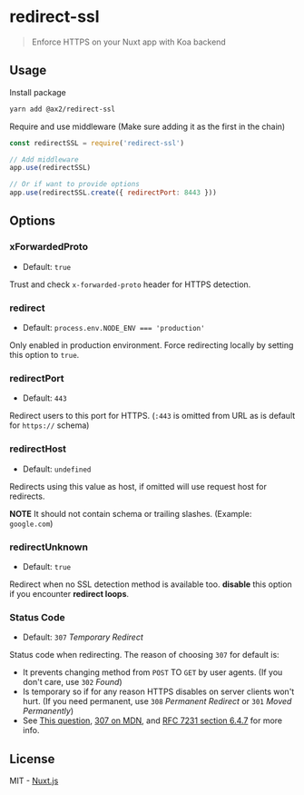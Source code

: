 # redirect-ssl

> Enforce HTTPS on your Nuxt app with Koa backend

## Usage

Install package

```bash
yarn add @ax2/redirect-ssl
```

Require and use middleware (Make sure adding it as the first in the chain)

```js
const redirectSSL = require('redirect-ssl')

// Add middleware
app.use(redirectSSL)

// Or if want to provide options
app.use(redirectSSL.create({ redirectPort: 8443 }))
```

## Options

### xForwardedProto
- Default: `true`

Trust and check `x-forwarded-proto` header for HTTPS detection.

### redirect
- Default: `process.env.NODE_ENV === 'production'`

Only enabled in production environment. Force redirecting locally by setting this option to `true`.

### redirectPort
- Default: `443`

Redirect users to this port for HTTPS. (`:443` is omitted from URL as is default for `https://` schema)

### redirectHost
- Default: `undefined`

Redirects using this value as host, if omitted will use request host for redirects.

**NOTE** It should not contain schema or trailing slashes. (Example: `google.com`)

### redirectUnknown
- Default: `true`

Redirect when no SSL detection method is available too. **disable** this option if you encounter **redirect loops**.

### Status Code
- Default: `307` *Temporary Redirect*

Status code when redirecting. The reason of choosing `307` for default is:
- It prevents changing method from `POST` TO `GET` by user agents. (If you don't care, use `302` *Found*)
- Is temporary so if for any reason HTTPS disables on server clients won't hurt. (If you need permanent, use `308` *Permanent Redirect* or `301` *Moved Permanently*)
- See [This question](https://stackoverflow.com/questions/42136829/whats-difference-between-http-301-and-308-status-codes), [307 on MDN](https://developer.mozilla.org/en-US/docs/Web/HTTP/Status/307), and [RFC 7231 section 6.4.7](https://tools.ietf.org/html/rfc7231#section-6.4.7) for more info.

## License
MIT - [Nuxt.js](https://nuxtjs.org)

